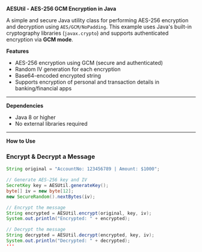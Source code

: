 **AESUtil - AES-256 GCM Encryption in Java**

A simple and secure Java utility class for performing AES-256 encryption and decryption using `AES/GCM/NoPadding`.
This example uses Java's built-in cryptography libraries (`javax.crypto`) and supports authenticated encryption via **GCM mode**.


**Features**

- AES-256 encryption using GCM (secure and authenticated)
- Random IV generation for each encryption
- Base64-encoded encrypted string
- Supports encryption of personal and transaction details in banking/financial apps

---

**Dependencies**

- Java 8 or higher
- No external libraries required

---

**How to Use**

###  Encrypt & Decrypt a Message

```java
String original = "AccountNo: 123456789 | Amount: $1000";

// Generate AES-256 key and IV
SecretKey key = AESUtil.generateKey();
byte[] iv = new byte[12];
new SecureRandom().nextBytes(iv);

// Encrypt the message
String encrypted = AESUtil.encrypt(original, key, iv);
System.out.println("Encrypted: " + encrypted);

// Decrypt the message
String decrypted = AESUtil.decrypt(encrypted, key, iv);
System.out.println("Decrypted: " + decrypted);
'''
